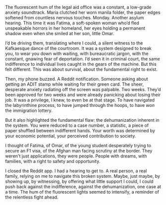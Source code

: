 The fluorescent hum of the legal aid office was a constant, a low-grade anxiety soundtrack. Maria clutched her worn manila folder, the paper edges softened from countless nervous touches. Monday. Another asylum hearing. This time it was Fatima, a soft-spoken woman who’d fled unspeakable horrors in her homeland, her eyes holding a permanent shadow even when she smiled at her son, little Omar.

I’d be driving them, translating where I could, a silent witness to the Kafkaesque dance of the courtroom. It was a system designed to break you, to wear you down with waiting, with bureaucratic jargon, with the constant, gnawing fear of deportation. I’d seen it in criminal court, the same indifference to individual lives caught in the gears of the machine. But this felt different. This was about survival, about the fundamental right to exist.

Then, my phone buzzed. A Reddit notification. Someone asking about getting an ADIT stamp while waiting for their green card. The sheer, desperate anxiety radiating off the screen was palpable. Two weeks. They’d been approved for two weeks and were already panicking about losing their job. It was a privilege, I knew, to even be at that stage. To have navigated the labyrinthine process, to have jumped through the hoops, to have *won* the immigration lottery.

But it also highlighted the fundamental flaw: the dehumanization inherent in the system. You were reduced to a case number, a statistic, a piece of paper shuffled between indifferent hands. Your worth was determined by your economic potential, your perceived contribution to society.

I thought of Fatima, of Omar, of the young student desperately trying to secure an F1 visa, of the Afghan man facing scrutiny at the border. They weren't just applications, they were people. People with dreams, with families, with a right to safety and opportunity.

I closed the Reddit app. I had a hearing to get to. A real person, a real family, relying on me to navigate this broken system. Maybe, just maybe, by showing up, by witnessing, by offering what little support I could, I could push back against the indifference, against the dehumanization, one case at a time. The hum of the fluorescent lights seemed to intensify, a reminder of the relentless fight ahead.